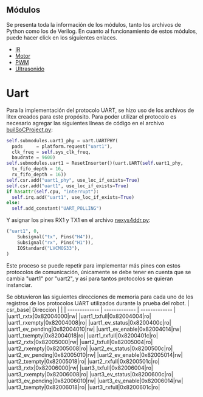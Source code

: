 ## Módulos
Se presenta toda la información de los módulos, tanto los archivos de Python como los de Verilog. En cuanto al funcionamiento de estos módulos, puede hacer click en los siguientes enlaces. 
- [IR](/module/verilog/Infrarrojo)
- [Motor](/Motor.md) 
- [PWM](/module/verilog/PWM)
- [Ultrasonido](/module/verilog/Ultrasonido)

# Uart
Para la implementación del protocolo UART, se hizo uso de los archivos de litex creados para este propósito. Para poder utilizar el protocolo es necesario agregar las siguientes líneas de código en el archivo [builSoCProject.py](builSoCProject.py):

```python
self.submodules.uart1_phy = uart.UARTPHY(
  pads     = platform.request("uart1"),
  clk_freq = self.sys_clk_freq,
  baudrate = 9600)
self.submodules.uart1 = ResetInserter()(uart.UART(self.uart1_phy,
  tx_fifo_depth = 16,
  rx_fifo_depth = 16))
self.csr.add("uart1_phy", use_loc_if_exists=True)
self.csr.add("uart1", use_loc_if_exists=True)
if hasattr(self.cpu, "interrupt"):
  self.irq.add("uart1", use_loc_if_exists=True)
else:
  self.add_constant("UART_POLLING")
```
Y asignar los pines RX1 y TX1 en el archivo [nexys4ddr.py](nexys4ddr.py):
```python
("uart1", 0,
    Subsignal("tx", Pins("H4")),
    Subsignal("rx", Pins("H1")),
    IOStandard("LVCMOS33"),
)
```
Este proceso se puede repetir para implementar más pines con estos protocolos de comunicación, únicamente se debe tener en cuenta que se cambia "uart1" por "uart2", y así para tantos protocolos se quieran instanciar.

Se obtuvieron las siguientes direcciones de memoria para cada uno de los registros de los protocolos UART utilizados durante la prueba del robot. 
| csr_base| Direccion |    |
| ------------- | ------------- | ------------- |
|uart1_rxtx|0x82004000|rw|
|uart1_txfull|0x82004004|ro|
|uart1_rxempty|0x82004008|ro|
|uart1_ev_status|0x8200400c|ro|
|uart1_ev_pending|0x82004010|rw|
|uart1_ev_enable|0x82004014|rw|
|uart1_txempty|0x82004018|ro|
|uart1_rxfull|0x8200401c|ro|
|uart2_rxtx|0x82005000|rw|
|uart2_txfull|0x82005004|ro|
|uart2_rxempty|0x82005008|ro|
|uart2_ev_status|0x8200500c|ro|
|uart2_ev_pending|0x82005010|rw|
|uart2_ev_enable|0x82005014|rw|
|uart2_txempty|0x82005018|ro|
|uart2_rxfull|0x8200501c|ro|
|uart3_rxtx|0x82006000|rw|
|uart3_txfull|0x82006004|ro|
|uart3_rxempty|0x82006008|ro|
|uart3_ev_status|0x8200600c|ro|
|uart3_ev_pending|0x82006010|rw|
|uart3_ev_enable|0x82006014|rw|
|uart3_txempty|0x82006018|ro|
|uart3_rxfull|0x8200601c|ro|
